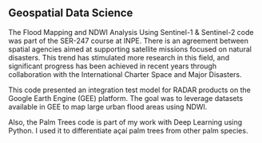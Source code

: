 ## Geospatial Data Science

The Flood Mapping and NDWI Analysis Using Sentinel-1 & Sentinel-2 code was part of the SER-247 course at INPE. There is an agreement between spatial agencies aimed at supporting satellite missions focused on natural disasters. This trend has stimulated more research in this field, and significant progress has been achieved in recent years through collaboration with the International Charter Space and Major Disasters.

This code presented an integration test model for RADAR products on the Google Earth Engine (GEE) platform. The goal was to leverage datasets available in GEE to map large urban flood areas using NDWI. 

Also, the Palm Trees code is part of my work with Deep Learning using Python. I used it to differentiate açaí palm trees from other palm species.

